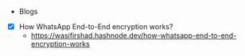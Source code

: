 - Blogs

- [x] How WhatsApp End-to-End encryption works?
    - https://wasifirshad.hashnode.dev/how-whatsapp-end-to-end-encryption-works
